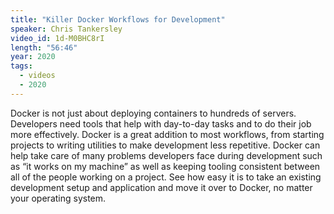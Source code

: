 ```yaml
---
title: "Killer Docker Workflows for Development"
speaker: Chris Tankersley
video_id: 1d-M0BHC8rI
length: "56:46"
year: 2020
tags:
  - videos
  - 2020
---
```

Docker is not just about deploying containers to hundreds of servers. Developers need tools that help with day-to-day tasks and to do their job more effectively. Docker is a great addition to most workflows, from starting projects to writing utilities to make development less repetitive. Docker can help take care of many problems developers face during development such as “it works on my machine” as well as keeping tooling consistent between all of the people working on a project. See how easy it is to take an existing development setup and application and move it over to Docker, no matter your operating system.